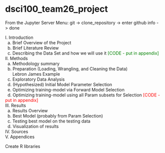 # dsci100_team26_project

From the Jupyter Server Menu:
git -> clone_repository -> enter github info -> done

I. Introduction <br>
&nbsp; a. Brief Overview of the Project  <br>
&nbsp; b. Brief Literature Review  <br>
&nbsp; c. Describing the Data Set and how we will use it  <span style="color: green">[CODE - put in appendix]</span><br> 
II. Methods <br>
&nbsp; a. Methodology summary  <br>
&nbsp; b. Preparation (Loading, Wrangling, and Cleaning the Data)  <br>
&nbsp;
&nbsp;
&nbsp; Lebron James Example <br>
&nbsp; c. Exploratory Data Analysis  <br>
&nbsp; d. (Hypothesized) Initial Model Parameter Selection  <br>
&nbsp; e. Optimizing training-model via Forward Model Selection  <br>
&nbsp; d. Optimizing training-model using all Param subsets for Selection <span style="color: red">[CODE - put in appendix]</span>  <br>
III. Results <br>
&nbsp; a. Results Overview  <br>
&nbsp; b. Best Model (probably from Param Selection)  <br>
&nbsp; c. Testing best model on the testing data <br>
&nbsp; d. Visualization of results <br>
IV. Sources <br>
V. Appendices


Create R libraries